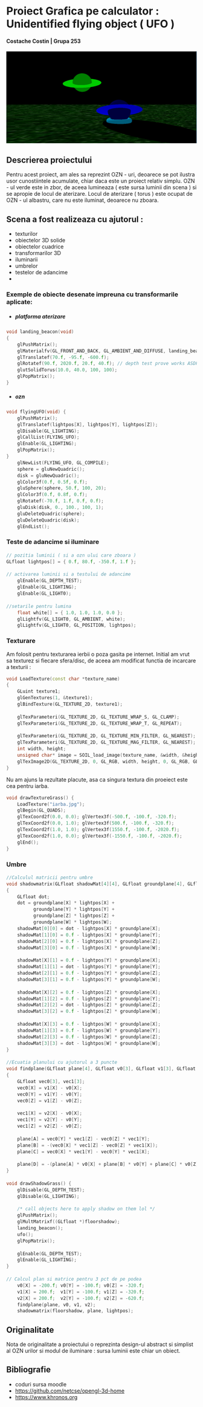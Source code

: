 # Proiect Grafica pe calculator : Unidentified flying object ( UFO ) 
#### Costache Costin | Grupa 253
![alt text](https://raw.githubusercontent.com/costicaaa/ufos/master/Capture.PNG)
##
## Descrierea proiectului
Pentru acest proiect, am ales sa reprezint OZN - uri, deoarece se pot ilustra usor cunostiintele acumulate, chiar daca este un proiect relativ simplu. 
OZN - ul verde este in zbor, de aceea lumineaza ( este sursa luminii din scena ) si se apropie de locul de aterizare. 
Locul de aterizare ( torus ) este ocupat de OZN - ul albastru, care nu este iluminat, deoarece nu zboara. 

## Scena a fost realizeaza cu ajutorul :
- texturilor
- obiectelor 3D solide
- obiectelor cuadrice
- transformarilor 3D
- iluminarii
- umbrelor
- testelor de adancime
- 
### Exemple de obiecte desenate impreuna cu transformarile aplicate:
- ##### platforma aterizare
```C++
void landing_beacon(void)
{
	glPushMatrix();
	glMaterialfv(GL_FRONT_AND_BACK, GL_AMBIENT_AND_DIFFUSE, landing_beacon_mat);
	glTranslatef(70.f, -95.f, -600.f);
	glRotatef(90.f, 2020.f, 20.f, 40.f); // depth test prove works ASDFG 90  to 0 
	glutSolidTorus(10.0, 40.0, 100, 100);
	glPopMatrix();
}
```
- ##### ozn
```C++
void flyingUFO(void) {
	glPushMatrix();
	glTranslatef(lightpos[X], lightpos[Y], lightpos[Z]);
	glDisable(GL_LIGHTING);
	glCallList(FLYING_UFO);
	glEnable(GL_LIGHTING);
	glPopMatrix();
}
	glNewList(FLYING_UFO, GL_COMPILE);
	sphere = gluNewQuadric();
	disk = gluNewQuadric();
	glColor3f(0.f, 0.5f, 0.f);
	gluSphere(sphere, 50.f, 100, 20);
	glColor3f(0.f, 0.8f, 0.f);
	glRotatef(-70.f, 1.f, 0.f, 0.f);
	gluDisk(disk, 0., 100., 100, 1);
	gluDeleteQuadric(sphere);
	gluDeleteQuadric(disk);
	glEndList();
```


### Teste de adancime si iluminare
```C++
// pozitia luminii ( si a ozn ului care zboara ) 
GLfloat lightpos[] = { 0.f, 80.f, -350.f, 1.f };

// activarea luminii si a testului de adancime
	glEnable(GL_DEPTH_TEST);
	glEnable(GL_LIGHTING);
	glEnable(GL_LIGHT0);
	
//setarile pentru lumina
	float white[] = { 1.0, 1.0, 1.0, 0.0 };
	glLightfv(GL_LIGHT0, GL_AMBIENT, white);
	glLightfv(GL_LIGHT0, GL_POSITION, lightpos);
```

### Texturare
Am folosit pentru texturarea ierbii o poza gasita pe internet. 
Initial am vrut sa texturez si fiecare sfera/disc, de aceea am modificat functia de incarcare a texturii : 
```c++
void LoadTexture(const char *texture_name)
{
	GLuint texture1;
	glGenTextures(1, &texture1);
	glBindTexture(GL_TEXTURE_2D, texture1);

	glTexParameteri(GL_TEXTURE_2D, GL_TEXTURE_WRAP_S, GL_CLAMP);
	glTexParameteri(GL_TEXTURE_2D, GL_TEXTURE_WRAP_T, GL_REPEAT);

	glTexParameteri(GL_TEXTURE_2D, GL_TEXTURE_MIN_FILTER, GL_NEAREST);
	glTexParameteri(GL_TEXTURE_2D, GL_TEXTURE_MAG_FILTER, GL_NEAREST);
	int width, height;
	unsigned char* image = SOIL_load_image(texture_name, &width, &height, 0, SOIL_LOAD_RGB);
	glTexImage2D(GL_TEXTURE_2D, 0, GL_RGB, width, height, 0, GL_RGB, GL_UNSIGNED_BYTE, image);
}
```
Nu am ajuns la rezultate placute, asa ca singura textura din proeiect este cea pentru iarba. 
```C++
void drawTextureGrass() {
	LoadTexture("iarba.jpg");
	glBegin(GL_QUADS);
	glTexCoord2f(0.0, 0.0); glVertex3f(-500.f, -100.f, -320.f);
	glTexCoord2f(0.0, 1.0); glVertex3f(500.f, -100.f, -320.f);
	glTexCoord2f(1.0, 1.0); glVertex3f(1550.f, -100.f, -2020.f);
	glTexCoord2f(1.0, 0.0); glVertex3f(-1550.f, -100.f, -2020.f);
	glEnd();
}
```
### Umbre
```C++
//Calculul matricii pentru umbre
void shadowmatrix(GLfloat shadowMat[4][4], GLfloat groundplane[4], GLfloat lightpos[4])
{
	GLfloat dot;
	dot = groundplane[X] * lightpos[X] +
		  groundplane[Y] * lightpos[Y] +
	      groundplane[Z] * lightpos[Z] +
		  groundplane[W] * lightpos[W];
	shadowMat[0][0] = dot - lightpos[X] * groundplane[X];
	shadowMat[1][0] = 0.f - lightpos[X] * groundplane[Y];
	shadowMat[2][0] = 0.f - lightpos[X] * groundplane[Z];
	shadowMat[3][0] = 0.f - lightpos[X] * groundplane[W];

	shadowMat[X][1] = 0.f - lightpos[Y] * groundplane[X];
	shadowMat[1][1] = dot - lightpos[Y] * groundplane[Y];
	shadowMat[2][1] = 0.f - lightpos[Y] * groundplane[Z];
	shadowMat[3][1] = 0.f - lightpos[Y] * groundplane[W];

	shadowMat[X][2] = 0.f - lightpos[Z] * groundplane[X];
	shadowMat[1][2] = 0.f - lightpos[Z] * groundplane[Y];
	shadowMat[2][2] = dot - lightpos[Z] * groundplane[Z];
	shadowMat[3][2] = 0.f - lightpos[Z] * groundplane[W];

	shadowMat[X][3] = 0.f - lightpos[W] * groundplane[X];
	shadowMat[1][3] = 0.f - lightpos[W] * groundplane[Y];
	shadowMat[2][3] = 0.f - lightpos[W] * groundplane[Z];
	shadowMat[3][3] = dot - lightpos[W] * groundplane[W];
}

//Ecuatia planului cu ajutorul a 3 puncte
void findplane(GLfloat plane[4], GLfloat v0[3], GLfloat v1[3], GLfloat v2[3])
{
	GLfloat vec0[3], vec1[3];
	vec0[X] = v1[X] - v0[X];
	vec0[Y] = v1[Y] - v0[Y];
	vec0[Z] = v1[Z] - v0[Z];

	vec1[X] = v2[X] - v0[X];
	vec1[Y] = v2[Y] - v0[Y];
	vec1[Z] = v2[Z] - v0[Z];

	plane[A] = vec0[Y] * vec1[Z] - vec0[Z] * vec1[Y];
	plane[B] = -(vec0[X] * vec1[Z] - vec0[Z] * vec1[X]);
	plane[C] = vec0[X] * vec1[Y] - vec0[Y] * vec1[X];

	plane[D] = -(plane[A] * v0[X] + plane[B] * v0[Y] + plane[C] * v0[Z]);
}

void drawShadowGrass() {
	glDisable(GL_DEPTH_TEST);
	glDisable(GL_LIGHTING);

	/* call objects here to apply shadow on them lol */
	glPushMatrix();
	glMultMatrixf((GLfloat *)floorshadow);
	landing_beacon();
	ufo();
	glPopMatrix();

	glEnable(GL_DEPTH_TEST);
	glEnable(GL_LIGHTING);
}

// Calcul plan si matrice pentru 3 pct de pe podea
	v0[X] = -200.f; v0[Y] = -100.f; v0[Z] = -320.f;
	v1[X] = 200.f;  v1[Y] = -100.f; v1[Z] = -320.f;
	v2[X] = 200.f;  v2[Y] = -100.f; v2[Z] = -620.f;
	findplane(plane, v0, v1, v2);
	shadowmatrix(floorshadow, plane, lightpos);
```


## Originalitate
Nota de originalitate a proiectului o reprezinta design-ul abstract si simplist al OZN urilor si modul de iluminare : sursa luminii este chiar un obiect. 



## Bibliografie
- coduri sursa moodle 
- https://github.com/netcse/opengl-3d-home
- https://www.khronos.org
